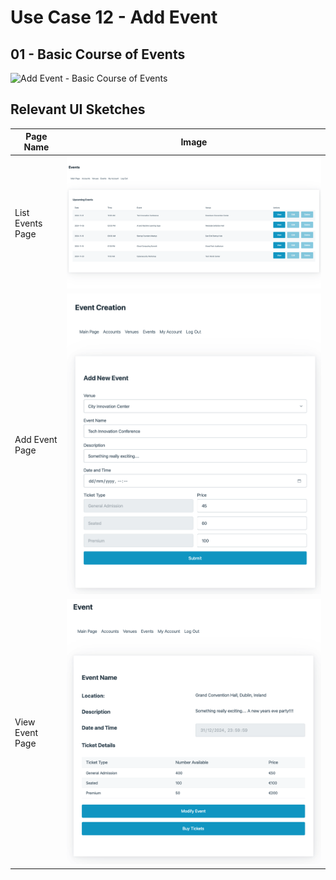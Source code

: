 # Use Case 12 - Add Event

## 01 - Basic Course of Events

![Add Event - Basic Course of Events](/02-analysis/usecases/images/12-add-event-basic.png)


## Relevant UI Sketches
| Page Name | Image |
|----|------|
| List Events Page | ![List Events Page](/01-requirements-solution/uisketches/14-list-events.png) |
| Add Event Page | ![Add Event Page](/01-requirements-solution/uisketches/17-add-event.png) |
| View Event Page | ![View Event Page](/01-requirements-solution/uisketches/16-view-event.png) |

